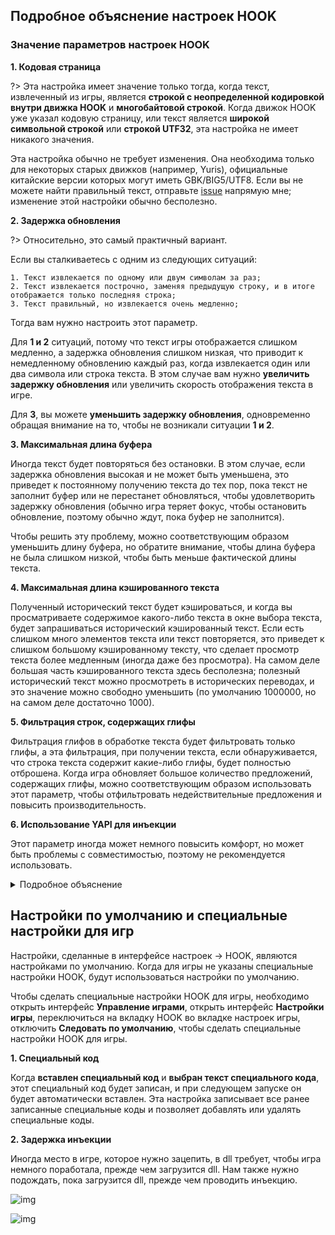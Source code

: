 ## Подробное объяснение настроек HOOK

### Значение параметров настроек HOOK

**1. Кодовая страница**

?> Эта настройка имеет значение только тогда, когда текст, извлеченный из игры, является **строкой с неопределенной кодировкой внутри движка HOOK** и **многобайтовой строкой**. Когда движок HOOK уже указал кодовую страницу, или текст является **широкой символьной строкой** или **строкой UTF32**, эта настройка не имеет никакого значения.

Эта настройка обычно не требует изменения. Она необходима только для некоторых старых движков (например, Yuris), официальные китайские версии которых могут иметь GBK/BIG5/UTF8. Если вы не можете найти правильный текст, отправьте [issue](https://lunatranslator.org/Resource/game_support) напрямую мне; изменение этой настройки обычно бесполезно.

**2. Задержка обновления**

?> Относительно, это самый практичный вариант.

Если вы сталкиваетесь с одним из следующих ситуаций:

    1. Текст извлекается по одному или двум символам за раз;
    2. Текст извлекается построчно, заменяя предыдущую строку, и в итоге отображается только последняя строка;
    3. Текст правильный, но извлекается очень медленно;

Тогда вам нужно настроить этот параметр.

Для **1 и 2** ситуаций, потому что текст игры отображается слишком медленно, а задержка обновления слишком низкая, что приводит к немедленному обновлению каждый раз, когда извлекается один или два символа или строка текста. В этом случае вам нужно **увеличить задержку обновления** или увеличить скорость отображения текста в игре.

Для **3**, вы можете **уменьшить задержку обновления**, одновременно обращая внимание на то, чтобы не возникали ситуации **1 и 2**.

**3. Максимальная длина буфера**

Иногда текст будет повторяться без остановки. В этом случае, если задержка обновления высокая и не может быть уменьшена, это приведет к постоянному получению текста до тех пор, пока текст не заполнит буфер или не перестанет обновляться, чтобы удовлетворить задержку обновления (обычно игра теряет фокус, чтобы остановить обновление, поэтому обычно ждут, пока буфер не заполнится).

Чтобы решить эту проблему, можно соответствующим образом уменьшить длину буфера, но обратите внимание, чтобы длина буфера не была слишком низкой, чтобы быть меньше фактической длины текста.

**4. Максимальная длина кэшированного текста**

Полученный исторический текст будет кэшироваться, и когда вы просматриваете содержимое какого-либо текста в окне выбора текста, будет запрашиваться исторический кэшированный текст. Если есть слишком много элементов текста или текст повторяется, это приведет к слишком большому кэшированному тексту, что сделает просмотр текста более медленным (иногда даже без просмотра). На самом деле большая часть кэшированного текста здесь бесполезна; полезный исторический текст можно просмотреть в исторических переводах, и это значение можно свободно уменьшить (по умолчанию 1000000, но на самом деле достаточно 1000).

**5. Фильтрация строк, содержащих глифы**

Фильтрация глифов в обработке текста будет фильтровать только глифы, а эта фильтрация, при получении текста, если обнаруживается, что строка текста содержит какие-либо глифы, будет полностью отброшена. Когда игра обновляет большое количество предложений, содержащих глифы, можно соответствующим образом использовать этот параметр, чтобы отфильтровать недействительные предложения и повысить производительность.

**6. Использование YAPI для инъекции**

Этот параметр иногда может немного повысить комфорт, но может быть проблемы с совместимостью, поэтому не рекомендуется использовать.

<details>
  <summary>Подробное объяснение</summary>
При инъекции Dll в игру, обычно процесс инъекции Dll и процесс, в который инъектируется Dll, должны иметь одинаковую разрядность.

Чтобы решить эту проблему, Luna обычно использует shareddllproxy32 и shareddllproxy64 для инъекции Dll в игры с разной разрядностью.

Однако, когда этот прокси-процесс работает, он может быть заблокирован антивирусной программой на некоторое время, что приведет к задержке или сбою работы и необходимости запускать снова. В этом случае можно использовать YAPI для прямой инъекции Dll с помощью основного процесса Luna.

В YAPI, если процесс игры и процесс Luna имеют одинаковую разрядность, инъекция будет проходить нормально; если разрядность разная, будет использоваться специальный shellcode для реализации инъекции. Это также одна из причин, почему LunaHost32.dll легче обнаруживается антивирусной программой.

Использование YAPI для инъекции относительно более плавное. Однако на планшетах с Arm может быть несовместимость.

Когда Luna работает с низкими правами, а игра с правами администратора, этот параметр будет недействителен, он вернется к исходному режиму и запросит права для инъекции.
</details>

## Настройки по умолчанию и специальные настройки для игр

Настройки, сделанные в интерфейсе настроек -> HOOK, являются настройками по умолчанию. Когда для игры не указаны специальные настройки HOOK, будут использоваться настройки по умолчанию.

Чтобы сделать специальные настройки HOOK для игры, необходимо открыть интерфейс **Управление играми**, открыть интерфейс **Настройки игры**, переключиться на вкладку HOOK во вкладке настроек игры, отключить **Следовать по умолчанию**, чтобы сделать специальные настройки HOOK для игры.

**1. Специальный код** 

Когда **вставлен специальный код** и **выбран текст специального кода**, этот специальный код будет записан, и при следующем запуске он будет автоматически вставлен. Эта настройка записывает все ранее записанные специальные коды и позволяет добавлять или удалять специальные коды.

**2. Задержка инъекции** 

Иногда место в игре, которое нужно зацепить, в dll требует, чтобы игра немного поработала, прежде чем загрузится dll. Нам также нужно подождать, пока загрузится dll, прежде чем проводить инъекцию.

![img](https://image.lunatranslator.org/zh/gamesettings/1.jpg)

![img](https://image.lunatranslator.org/zh/gamesettings/2.jpg)